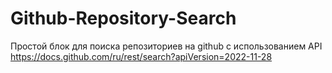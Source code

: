 # Github-Repository-Search
Простой блок для поиска репозиториев на github с использованием API 
https://docs.github.com/ru/rest/search?apiVersion=2022-11-28
